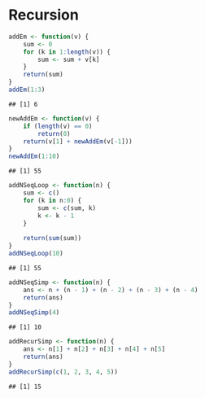 Recursion 
========================================================



```r
addEm <- function(v) {
    sum <- 0
    for (k in 1:length(v)) {
        sum <- sum + v[k]
    }
    return(sum)
}
addEm(1:3)
```

```
## [1] 6
```



```r
newAddEm <- function(v) {
    if (length(v) == 0) 
        return(0)
    return(v[1] + newAddEm(v[-1]))
}
newAddEm(1:10)
```

```
## [1] 55
```



```r
addNSeqLoop <- function(n) {
    sum <- c()
    for (k in n:0) {
        sum <- c(sum, k)
        k <- k - 1
    }
    
    return(sum(sum))
}
addNSeqLoop(10)
```

```
## [1] 55
```




```r
addNSeqSimp <- function(n) {
    ans <- n + (n - 1) + (n - 2) + (n - 3) + (n - 4)
    return(ans)
}
addNSeqSimp(4)
```

```
## [1] 10
```



```r
addRecurSimp <- function(n) {
    ans <- n[1] + n[2] + n[3] + n[4] + n[5]
    return(ans)
}
addRecurSimp(c(1, 2, 3, 4, 5))
```

```
## [1] 15
```

